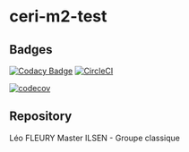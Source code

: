 # ceri-m2-test
## Badges
[![Codacy Badge](https://api.codacy.com/project/badge/Grade/2bdb8cd56853476cb07cff68aaed8433)](https://www.codacy.com/app/lefleo/ceri-m1-test-2017?utm_source=github.com&amp;utm_medium=referral&amp;utm_content=lefleo/ceri-m1-test-2017&amp;utm_campaign=Badge_Grade)
[![CircleCI](https://circleci.com/gh/lefleo/ceri-m1-test-2017.svg?style=svg)](https://circleci.com/gh/lefleo/ceri-m1-test-2017)

[![codecov](https://codecov.io/gh/lefleo/ceri-m1-test-2017/branch/master/graph/badge.svg)](https://codecov.io/gh/lefleo/ceri-m1-test-2017)

## Repository
Léo FLEURY
Master ILSEN - Groupe classique
